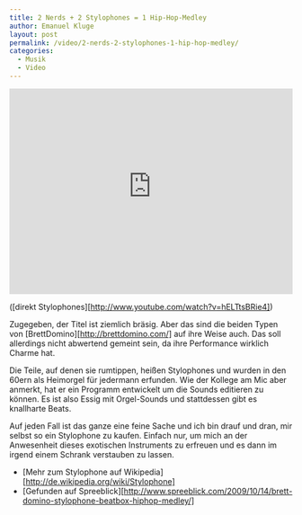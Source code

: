 ```yaml
---
title: 2 Nerds + 2 Stylophones = 1 Hip-Hop-Medley
author: Emanuel Kluge
layout: post
permalink: /video/2-nerds-2-stylophones-1-hip-hop-medley/
categories:
  - Musik
  - Video
---
```


<div style="position: relative; max-width: 660px; padding-top: 72.727273%; margin: 1em 0; overflow: hidden">
  <iframe width="640" height="480" src="https://www.youtube-nocookie.com/embed/hELTtsBRie4?rel=0" frameborder="0" allowfullscreen style="position: absolute; top: 0; right: 0; bottom: 0; left: 0; width: 100%; height: 100%"></iframe>
</div>

([direkt Stylophones][http://www.youtube.com/watch?v=hELTtsBRie4])

Zugegeben, der Titel ist ziemlich bräsig. Aber das sind die beiden Typen von [BrettDomino][http://brettdomino.com/] auf ihre Weise auch. Das soll allerdings nicht abwertend gemeint sein, da ihre Performance wirklich Charme hat.

Die Teile, auf denen sie rumtippen, heißen Stylophones und wurden in den 60ern als Heimorgel für jedermann erfunden. Wie der Kollege am Mic aber anmerkt, hat er ein Programm entwickelt um die Sounds editieren zu können. Es ist also Essig mit Orgel-Sounds und stattdessen gibt es knallharte Beats.

Auf jeden Fall ist das ganze eine feine Sache und ich bin drauf und dran, mir selbst so ein Stylophone zu kaufen. Einfach nur, um mich an der Anwesenheit dieses exotischen Instruments zu erfreuen und es dann im irgend einem Schrank verstauben zu lassen.

  * [Mehr zum Stylophone auf Wikipedia][http://de.wikipedia.org/wiki/Stylophone]
  * [Gefunden auf Spreeblick][http://www.spreeblick.com/2009/10/14/brett-domino-stylophone-beatbox-hiphop-medley/]

